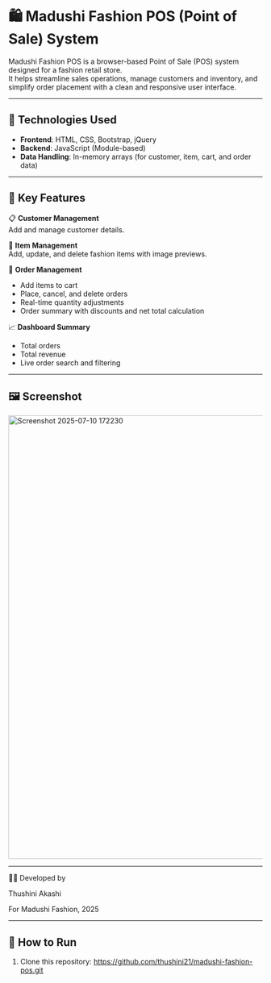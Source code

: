 # 🛍️ Madushi Fashion POS (Point of Sale) System

Madushi Fashion POS is a browser-based Point of Sale (POS) system designed for a fashion retail store.  
It helps streamline sales operations, manage customers and inventory, and simplify order placement with a clean and responsive user interface.

---

## 🔧 Technologies Used

- **Frontend**: HTML, CSS, Bootstrap, jQuery  
- **Backend**: JavaScript (Module-based)  
- **Data Handling**: In-memory arrays (for customer, item, cart, and order data)

---

## 🎯 Key Features

📋 **Customer Management**  
Add and manage customer details.

🛒 **Item Management**  
Add, update, and delete fashion items with image previews.

🧾 **Order Management**  
- Add items to cart  
- Place, cancel, and delete orders  
- Real-time quantity adjustments  
- Order summary with discounts and net total calculation

📈 **Dashboard Summary**  
- Total orders  
- Total revenue  
- Live order search and filtering

---

## 🖼️ Screenshot

<img width="877" height="880" alt="Screenshot 2025-07-10 172230" src="https://github.com/user-attachments/assets/ae657137-af1d-481b-b04e-8f40ccb806a2" />

---

👩‍💼 Developed by

Thushini Akashi

For Madushi Fashion, 2025


---

## 🚀 How to Run

1. Clone this repository:
https://github.com/thushini21/madushi-fashion-pos.git
